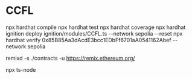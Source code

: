 # CCFL

npx hardhat compile
npx hardhat test
npx hardhat coverage
npx hardhat ignition deploy ignition/modules/CCFL.ts --network sepolia --reset
npx hardhat verify 0x85B85Aa3dAcdE3bcc1EDbFf6701aA0541162Abef --network sepolia

remixd -s ./contracts -u https://remix.ethereum.org/

npx ts-node 